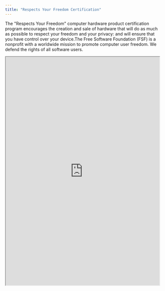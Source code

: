 ```yaml
---
title: "Respects Your Freedom Certification"
---
```


The "Respects Your Freedom" computer hardware product certification program encourages the creation and sale of hardware that will do as much as possible to respect your freedom and your privacy: and will ensure that you have control over your device.The Free Software Foundation (FSF) is a nonprofit with a worldwide mission to promote computer user freedom. We defend the rights of all software users.

<iframe height="750" width="100%" src="https://ewelton.github.io/ktest/wiki.html#Respects%20Your%20Freedom%20Certification"></iframe>
